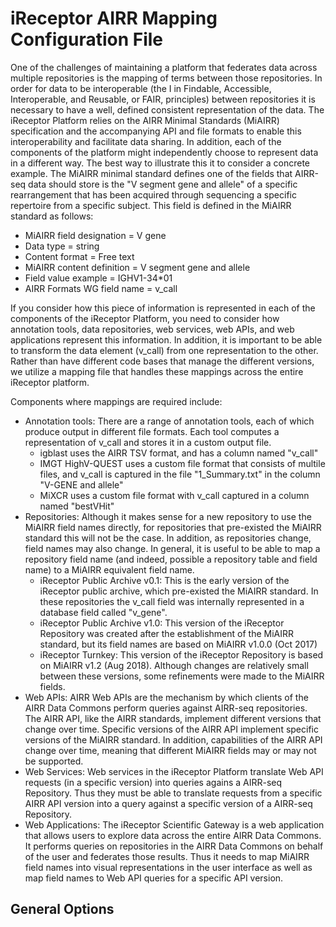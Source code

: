 # iReceptor AIRR Mapping Configuration File

One of the challenges of maintaining a platform that federates data across multiple repositories
is the mapping of terms between those repositories. In order for data to be interoperable (the I 
in Findable, Accessible, Interoperable, and Reusable, or FAIR, principles) between repositories it
is necessary to have a well, defined consistent representation of the data. The iReceptor Platform
relies on the AIRR
Minimal Standards (MiAIRR) specification and the accompanying API and file formats to enable this
interoperability and facilitate data sharing. In addition, each of the components of the platform
might independently choose to represent data in a different way. The best way to illustrate this it to
consider a concrete example. The MiAIRR minimal standard defines one of the fields that AIRR-seq data
should store is the "V segment gene and allele" of a specific rearrangement that has been acquired through
sequencing a specific repertoire from a specific subject. This field is defined in the MiAIRR standard as
follows:

- MiAIRR field designation = V gene
- Data type	= string
- Content format = Free text
- MiAIRR content definition = V segment gene and allele
- Field value example = IGHV1-34\*01
- AIRR Formats WG field name = v_call

If you consider how this piece of information is represented in each of the components of the iReceptor 
Platform, you need to consider how annotation tools, data repositories, web services, web APIs, and
web applications represent this information. In addition, it is important to be able to transform the data
element (v_call) from one representation to the other. Rather than have different code bases that manage the
different versions, we utilize a mapping file that handles these mappings across the entire iReceptor platform.

Components where mappings are required include:

- Annotation tools: There are a range of annotation tools, each of which produce output in different file formats. Each tool computes a representation of v_call and stores it in a custom output file.
	- igblast uses the AIRR TSV format, and has a column named "v_call"
	- IMGT HighV-QUEST uses a custom file format that consists of multile files, and v_call is captured in the file "1_Summary.txt" in the column "V-GENE and allele" 
	- MiXCR uses a custom file format with v_call captured in a column named "bestVHit"
- Repositories: Although it makes sense for a new repository to use the MiAIRR field names directly, for repositories that pre-existed the MiAIRR standard this will not be the case. In addition, as repositories change, field names may also change. In general, it is useful to be able to map a repository field name (and indeed, possible a repository table and field name) to a MiAIRR equivalent field name.
	- iReceptor Public Archive v0.1: This is the early version of the iReceptor public archive, which pre-existed the MiAIRR standard. In these repositories the v_call field was internally represented in a database field called "v_gene".
	- iReceptor Public Archive v1.0: This version of the iReceptor Repository was created after the establishment of the MiAIRR standard, but its field names are based on MiAIRR v1.0.0 (Oct 2017)
	- iReceptor Turnkey: This version of the iReceptor Repository is based on MiAIRR v1.2 (Aug 2018). Although changes are relatively small between these versions, some refinements were made to the MiAIRR fields.
- Web APIs: AIRR Web APIs are the mechanism by which clients of the AIRR Data Commons perform queries against AIRR-seq repositories. The AIRR API, like the AIRR standards, implement different versions that change over time. Specific versions of the AIRR API implement specific versions of the MiAIRR standard. In addition, capabilities of the AIRR API change over time, meaning that different MiAIRR fields may or may not be supported. 
- Web Services: Web services in the iReceptor Platform translate Web API requests (in a specific version) into queries agains a AIRR-seq Repository. Thus they must be able to translate requests from a specific AIRR API version into a query against a specific version of a AIRR-seq Repository.
- Web Applications: The iReceptor Scientific Gateway is a web application that allows users to explore data across the entire AIRR Data Commons. It performs queries on repositories in the AIRR Data Commons on behalf of the user and federates those results. Thus it needs to map MiAIRR field names into visual representations in the user interface as well as map field names to Web API queries for a specific API version.




## General Options